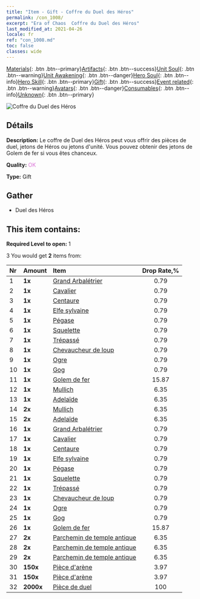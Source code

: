 ```yaml
---
title: "Item - Gift - Coffre du Duel des Héros"
permalink: /con_1008/
excerpt: "Era of Chaos  Coffre du Duel des Héros"
last_modified_at: 2021-04-26
locale: fr
ref: "con_1008.md"
toc: false
classes: wide
---
```

 [Materials](/ItemsFR/){: .btn .btn--primary}[Artifacts](/ItemsFR/Artifacts/){: .btn .btn--success}[Unit Soul](/ItemsFR/UnitSoul/){: .btn .btn--warning}[Unit Awakening](/ItemsFR/UnitAwakening/){: .btn .btn--danger}[Hero Soul](/ItemsFR/HeroSoul/){: .btn .btn--info}[Hero Skill](/ItemsFR/HeroSkill/){: .btn .btn--primary}[Gift](/ItemsFR/Gift/){: .btn .btn--success}[Event related](/ItemsFR/Events/){: .btn .btn--warning}[Avatars](/ItemsFR/Avatars/){: .btn .btn--danger}[Consumables](/ItemsFR/Consumables/){: .btn .btn--info}[Unknown](/ItemsFR/Unknown/){: .btn .btn--primary}

 ![Coffre du Duel des Héros](/images/t/i_50002.png)

## Détails
 **Description:** Le coffre de Duel des Héros peut vous offrir des pièces de duel, jetons de Héros ou jetons d'unité. Vous pouvez obtenir des jetons de Golem de fer si vous êtes chanceux.

 **Quality:** <span style="color: #DA70D6">OK</span>

 **Type:** Gift

## Gather

*    Duel des Héros 

## This item contains:

 **Required Level to open:** 1

 3 You would get **2** items  from:

  | Nr | Amount |     Item    | Drop Rate,% |
  |:---|:-------|:------------|:---------:|
  | 1 |  **1x** | [Grand Arbalétrier](/ItemsFR/unt_191/) | 0.79 | 
  | 2 |  **1x** | [Cavalier ](/ItemsFR/unt_195/) | 0.79 | 
  | 3 |  **1x** | [Centaure](/ItemsFR/unt_199/) | 0.79 | 
  | 4 |  **1x** | [Elfe sylvaine](/ItemsFR/unt_201/) | 0.79 | 
  | 5 |  **1x** | [Pégase](/ItemsFR/unt_202/) | 0.79 | 
  | 6 |  **1x** | [Squelette](/ItemsFR/unt_208/) | 0.79 | 
  | 7 |  **1x** | [Trépassé](/ItemsFR/unt_209/) | 0.79 | 
  | 8 |  **1x** | [Chevaucheur de loup](/ItemsFR/unt_218/) | 0.79 | 
  | 9 |  **1x** | [Ogre](/ItemsFR/unt_220/) | 0.79 | 
  | 10 |  **1x** | [Gog](/ItemsFR/unt_227/) | 0.79 | 
  | 11 |  **1x** | [Golem de fer](/ItemsFR/unt_237/) | 15.87 | 
  | 12 |  **1x** | [Mullich](/ItemsFR/her_360/) | 6.35 | 
  | 13 |  **1x** | [Adelaïde](/ItemsFR/her_359/) | 6.35 | 
  | 14 |  **2x** | [Mullich](/ItemsFR/her_360/) | 6.35 | 
  | 15 |  **2x** | [Adelaïde](/ItemsFR/her_359/) | 6.35 | 
  | 16 |  **1x** | [Grand Arbalétrier](/ItemsFR/unt_191/) | 0.79 | 
  | 17 |  **1x** | [Cavalier ](/ItemsFR/unt_195/) | 0.79 | 
  | 18 |  **1x** | [Centaure](/ItemsFR/unt_199/) | 0.79 | 
  | 19 |  **1x** | [Elfe sylvaine](/ItemsFR/unt_201/) | 0.79 | 
  | 20 |  **1x** | [Pégase](/ItemsFR/unt_202/) | 0.79 | 
  | 21 |  **1x** | [Squelette](/ItemsFR/unt_208/) | 0.79 | 
  | 22 |  **1x** | [Trépassé](/ItemsFR/unt_209/) | 0.79 | 
  | 23 |  **1x** | [Chevaucheur de loup](/ItemsFR/unt_218/) | 0.79 | 
  | 24 |  **1x** | [Ogre](/ItemsFR/unt_220/) | 0.79 | 
  | 25 |  **1x** | [Gog](/ItemsFR/unt_227/) | 0.79 | 
  | 26 |  **1x** | [Golem de fer](/ItemsFR/unt_237/) | 15.87 | 
  | 27 |  **2x** | [Parchemin de temple antique](/ItemsFR/con_697/) | 6.35 | 
  | 28 |  **2x** | [Parchemin de temple antique](/ItemsFR/con_697/) | 6.35 | 
  | 29 |  **2x** | [Parchemin de temple antique](/ItemsFR/con_697/) | 6.35 | 
  | 30 |  **150x** | [Pièce d'arène](/ItemsFR/con_903/) | 3.97 | 
  | 31 |  **150x** | [Pièce d'arène](/ItemsFR/con_903/) | 3.97 | 
  | 32 |  **2000x** | [Pièce de duel](/ItemsFR/con_907/) | 100 | 
